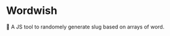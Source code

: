 # Wordwish
🥪 A JS tool to randomely generate slug based on arrays of word.

<!-- [Demo](https://codepen.io/tsbits/pen/wvmprqG) -->
